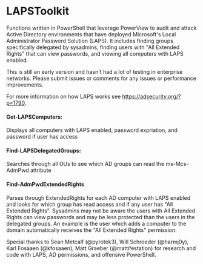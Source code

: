 # LAPSToolkit
Functions written in PowerShell that leverage PowerView to audit and attack Active Directory environments that have deployed Microsoft's Local Administrator Password Solution (LAPS). It includes finding groups specifically delegated by sysadmins, finding users with "All Extended Rights" that can view passwords, and viewing all computers with LAPS enabled.

This is still an early version and hasn't had a lot of testing in enterprise networks. Please submit issues or comments for any issues or performance improvements.

For more information on how LAPS works see https://adsecurity.org/?p=1790.

#### Get-LAPSComputers:
Displays all computers with LAPS enabled, password expriation, and password if user has access
#### Find-LAPSDelegatedGroups:
Searches through all OUs to see which AD groups can read the ms-Mcs-AdmPwd attribute
#### Find-AdmPwdExtendedRights
Parses through ExtendedRights for each AD computer with LAPS enabled and looks for which group has read access and if any user has "All Extended Rights". Sysadmins may not be aware the users with All Extended Rights can view passwords and may be less protected than the users in the delegated groups. An example is the user which adds a computer to the domain automatically receives the "All Extended Rights" permission.

Special thanks to Sean Metcalf (@pyrotek3), Will Schroeder (@harmj0y), Karl Fosaaen (@kfosaaen), Matt Graeber (@mattifestation) for research and code with LAPS, AD permissions, and offensive PowerShell.
